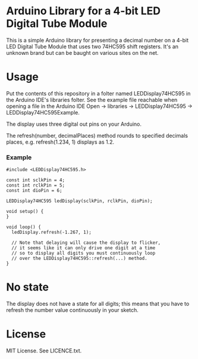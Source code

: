 # Arduino Library for a 4-bit LED Digital Tube Module

This is a simple Arduino library for presenting a decimal number on a 4-bit LED Digital Tube Module that uses two 74HC595 shift registers. It's an unknown brand but can be baught on various sites on the net.

# Usage

Put the contents of this repository in a folter named LEDDisplay74HC595 in the Arduino IDE's libraries folter. See the example file reachable when opening a file in the Arduino IDE Open -> libraries -> LEDDisplay74HC595 -> LEDDisplay74HC595Example.

The display uses three digital out pins on your Arduino.

The refresh(number, decimalPlaces) method rounds to specified decimals places, e.g. refresh(1.234, 1) displays as 1.2.

### Example

```
#include <LEDDisplay74HC595.h>

const int sclkPin = 4;
const int rclkPin = 5;
const int dioPin = 6;

LEDDisplay74HC595 ledDisplay(sclkPin, rclkPin, dioPin);

void setup() {
}

void loop() {
  ledDisplay.refresh(-1.267, 1);

  // Note that delaying will cause the display to flicker,
  // it seems like it can only drive one digit at a time
  // so to display all digits you must continuously loop
  // over the LEDDisplay74HC595::refresh(...) method.
}
```

# No state

The display does not have a state for all digits; this means that you have to refresh the number value continuously in your sketch.

# License

MIT License. See LICENCE.txt.
